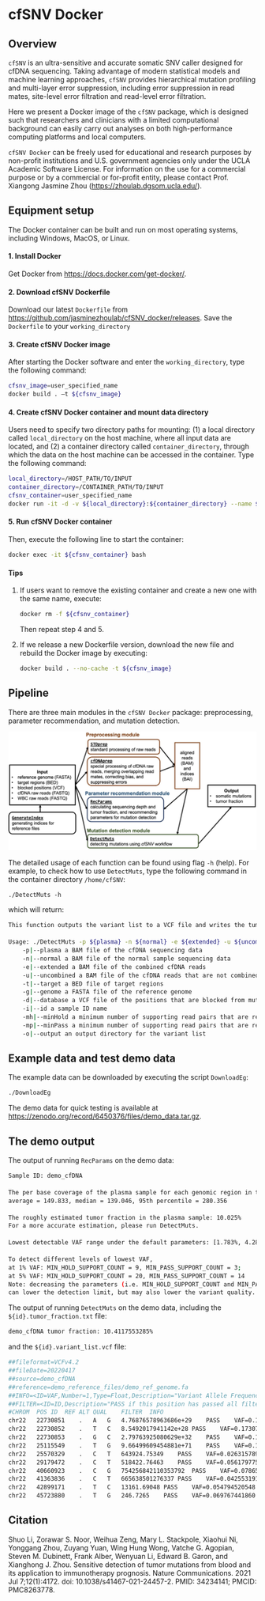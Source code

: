 # cfSNV Docker



## Overview

`cfSNV` is an ultra-sensitive and accurate somatic SNV caller designed for cfDNA sequencing. Taking advantage of modern statistical models and machine learning approaches, `cfSNV` provides hierarchical mutation profiling and multi-layer error suppression, including error suppression in read mates, site-level error filtration and read-level error filtration. 

Here we present a Docker image of the `cfSNV` package, which is designed such that researchers and clinicians with a limited computational background can easily carry out analyses on both high-performance computing platforms and local computers.

`cfSNV Docker` can be freely used for educational and research purposes by non-profit institutions and U.S. government agencies only under the UCLA Academic Software License. For information on the use for a commercial purpose or by a commercial or for-profit entity, please contact Prof. Xiangong Jasmine Zhou (https://zhoulab.dgsom.ucla.edu/).



## Equipment setup

The Docker container can be built and run on most operating systems, including Windows, MacOS, or Linux.

#### 1. Install Docker 

Get Docker from https://docs.docker.com/get-docker/.

#### 2. Download cfSNV Dockerfile

Download our latest `Dockerfile` from https://github.com/jasminezhoulab/cfSNV_docker/releases. Save the `Dockerfile` to your `working_directory`

#### 3. Create cfSNV Docker image

After starting the Docker software and enter the `working_directory`, type the following command:

```bash
cfsnv_image=user_specified_name
docker build . –t ${cfsnv_image}
```

#### 4. Create cfSNV Docker container and mount data directory

Users need to specify two directory paths for mounting: (1) a local directory called `local_directory` on the host machine, where all input data are located, and (2) a container directory called `container_directory`, through which the data on the host machine can be accessed in the container. Type the following command:

```	bash
local_directory=/HOST_PATH/TO/INPUT
container_directory=/CONTAINER_PATH/TO/INPUT
cfsnv_container=user_specified_name
docker run -it -d -v ${local_directory}:${container_directory} --name ${cfsnv_container} ${cfsnv_image} bash
```

#### 5. Run cfSNV Docker container

Then, execute the following line to start the container:

```bash
docker exec -it ${cfsnv_container} bash
```

#### Tips

1. If users want to remove the existing container and create a new one with the same name, execute:

   ```bash
   docker rm -f ${cfsnv_container}
   ```

   Then repeat step 4 and 5.

2. If we release a new Dockerfile version, download the new file and rebuild the Docker image by executing:

   ```bash
   docker build . --no-cache -t ${cfsnv_image}
   ```



## Pipeline

There are three main modules in the `cfSNV Docker` package: preprocessing, parameter recommendation, and mutation detection. 

![cfSNV_pipeline](./pic/cfSNV_pipeline.jpg)

The detailed usage of each function can be found using flag `-h` (help). For example, to check how to use `DetectMuts`, type the following command in the container directory `/home/cfSNV`:

```
./DetectMuts -h
```

which will return:

```bash
This function outputs the variant list to a VCF file and writes the tumor fraction to a TXT file.

Usage: ./DetectMuts -p ${plasma} -n ${normal} -e ${extended} -u ${uncombined} -t ${target} -g ${genome} -d ${database} -i ${id} -mh ${minHold} -mp ${minPass} -o ${output}
	-p|--plasma a BAM file of the cfDNA sequencing data
	-n|--normal a BAM file of the normal sample sequencing data
	-e|--extended a BAM file of the combined cfDNA reads
	-u|--uncombined a BAM file of the cfDNA reads that are not combined
	-t|--target a BED file of target regions
	-g|--genome a FASTA file of the reference genome
	-d|--database a VCF file of the positions that are blocked from mutation calling, e.g. a common SNP database
	-i|--id a sample ID name
	-mh|--minHold a minimum number of supporting read pairs that are required for mutations in the HOLD category. Default is 12
	-mp|--minPass a minimum number of supporting read pairs that are required for mutations in the PASS category. Default is 5
	-o|--output an output directory for the variant list
```



## Example data and test demo data

The example data can be downloaded by executing the script `DownloadEg`:

```bash
./DownloadEg
```

The demo data for quick testing is available at https://zenodo.org/record/6450376/files/demo_data.tar.gz. 



## The demo output

The output of running `RecParams` on the demo data:

```bash
Sample ID: demo_cfDNA

The per base coverage of the plasma sample for each genomic region in the target bed file:
average = 149.833, median = 139.046, 95th percentile = 280.356 

The roughly estimated tumor fraction in the plasma sample: 10.025% 
For a more accurate estimation, please run DetectMuts. 

Lowest detectable VAF range under the default parameters: [1.783%, 4.28%] 

To detect different levels of lowest VAF, 
at 1% VAF: MIN_HOLD_SUPPORT_COUNT = 9, MIN_PASS_SUPPORT_COUNT = 3; 
at 5% VAF: MIN_HOLD_SUPPORT_COUNT = 20, MIN_PASS_SUPPORT_COUNT = 14 
Note: decreasing the parameters (i.e. MIN_HOLD_SUPPORT_COUNT and MIN_PASS_SUPPORT_COUNT) 
can lower the detection limit, but may also lower the variant quality.
```

The output of running `DetectMuts` on the demo data, including the `${id}.tumor_fraction.txt` file:

```bash
demo_cfDNA tumor fraction: 10.4117553285%
```

and the `${id}.variant_list.vcf` file:

```bash
##fileformat=VCFv4.2
##fileDate=20220417
##source=demo_cfDNA
##reference=demo_reference_files/demo_ref_genome.fa
##INFO=<ID=VAF,Number=1,Type=Float,Description="Variant Allele Frequency">
##FILTER=<ID=ID,Description="PASS if this position has passed all filters">
#CHROM	POS	ID	REF	ALT	QUAL	FILTER	INFO
chr22	22730851	.	A	G	4.76876578963686e+29	PASS	VAF=0.177570093458
chr22	22730852	.	T	C	8.5492017941142e+28	PASS	VAF=0.173076923077
chr22	22730853	.	G	C	2.79763925080629e+32	PASS	VAF=0.173076923077
chr22	25115549	.	T	G	9.66499609454881e+71	PASS	VAF=0.189189189189
chr22	25570329	.	C	T	643924.75349	PASS	VAF=0.026315789474
chr22	29179472	.	C	T	518422.76463	PASS	VAF=0.056179775281
chr22	40660923	.	C	G	754256842110353792	PASS	VAF=0.078651685393
chr22	41363836	.	C	T	665638501276337	PASS	VAF=0.042553191489
chr22	42899171	.	T	C	13161.69048	PASS	VAF=0.054794520548
chr22	45723880	.	T	G	246.7265	PASS	VAF=0.069767441860
```



## Citation

Shuo Li, Zorawar S. Noor, Weihua Zeng, Mary L. Stackpole, Xiaohui Ni, Yonggang Zhou, Zuyang Yuan, Wing Hung Wong, Vatche G. Agopian, Steven M. Dubinett, Frank Alber, Wenyuan Li, Edward B. Garon, and Xianghong J. Zhou. Sensitive detection of tumor mutations from blood and its application to immunotherapy prognosis. Nature Communications. 2021 Jul 7;12(1):4172. doi: 10.1038/s41467-021-24457-2. PMID: 34234141; PMCID: PMC8263778.


